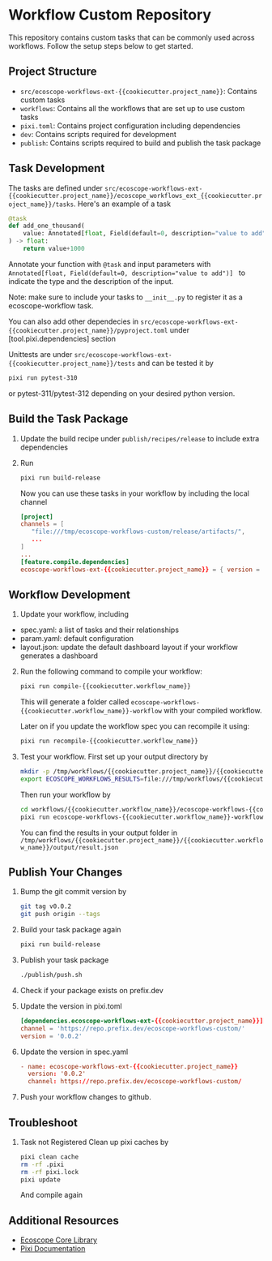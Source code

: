 # Workflow Custom Repository

This repository contains custom tasks that can be commonly used across workflows. Follow the setup steps below to get started.


## Project Structure

- `src/ecoscope-workflows-ext-{{cookiecutter.project_name}}`: Contains custom tasks
- `workflows`: Contains all the workflows that are set up to use custom tasks
- `pixi.toml`: Contains project configuration including dependencies
- `dev`: Contains scripts required for development
- `publish`: Contains scripts required to build and publish the task package

## Task Development
The tasks are defined under `src/ecoscope-workflows-ext-{{cookiecutter.project_name}}/ecoscope_workflows_ext_{{cookiecutter.project_name}}/tasks`. Here's an example of a task

```python
@task
def add_one_thousand(
    value: Annotated[float, Field(default=0, description="value to add")] = 0
) -> float:
    return value+1000
```
Annotate your function with `@task` and input parameters with `Annotated[float, Field(default=0, description="value to add")] ` to indicate the type and the description of the input. 

Note: make sure to include your tasks to `__init__.py` to register it as a ecoscope-workflow task.

You can also add other dependecies in `src/ecoscope-workflows-ext-{{cookiecutter.project_name}}/pyproject.toml` under [tool.pixi.dependencies] section

Unittests are under `src/ecoscope-workflows-ext-{{cookiecutter.project_name}}/tests` and can be tested it by
```bash
pixi run pytest-310
```
or pytest-311/pytest-312 depending on your desired python version.



## Build the Task Package

1. Update the build recipe under `publish/recipes/release` to include extra dependencies
2. Run
   ```bash
   pixi run build-release
   ```

   Now you can use these tasks in your workflow by including the local channel
   ```toml
   [project]
   channels = [
      "file:///tmp/ecoscope-workflows-custom/release/artifacts/",
      ...
   ]
   ...
   [feature.compile.dependencies]
   ecoscope-workflows-ext-{{cookiecutter.project_name}} = { version = "*", channel = "file:///tmp/ecoscope-workflows-custom/release/artifacts/" }
   ```

## Workflow Development
1. Update your workflow, including
- spec.yaml: a list of tasks and their relationships
- param.yaml: default configuration
- layout.json: update the default dashboard layout if your workflow generates a dashboard

2. Run the following command to compile your workflow:
   ```bash
   pixi run compile-{{cookiecutter.workflow_name}}
   ```
   
   This will generate a folder called `ecoscope-workflows-{{cookiecutter.workflow_name}}-workflow` with your compiled workflow.

   Later on if you update the workflow spec you can recompile it using:
   ```bash
   pixi run recompile-{{cookiecutter.workflow_name}}
   ```

3. Test your workflow. First set up your output directory by
   ```bash
   mkdir -p /tmp/workflows/{{cookiecutter.project_name}}/{{cookiecutter.workflow_name}}/output
   export ECOSCOPE_WORKFLOWS_RESULTS=file:///tmp/workflows/{{cookiecutter.project_name}}/{{cookiecutter.workflow_name}}/output
   ```
   Then run your workflow by
   ```bash
   cd workflows/{{cookiecutter.workflow_name}}/ecoscope-workflows-{{cookiecutter.workflow_name}}-workflow
   pixi run ecoscope-workflows-{{cookiecutter.workflow_name}}-workflow run --config-file ../param.yaml --execution-mode sequential --mock-io
   ```
   You can find the results in your output folder in `/tmp/workflows/{{cookiecutter.project_name}}/{{cookiecutter.workflow_name}}/output/result.json`
   
## Publish Your Changes

1. Bump the git commit version by

   ```bash
   git tag v0.0.2
   git push origin --tags
   ```

2. Build your task package again
   ```bash
   pixi run build-release
   ```

3. Publish your task package
   ```bash
   ./publish/push.sh
   ```

4. Check if your package exists on prefix.dev

5. Update the version in pixi.toml
   ```toml
   [dependencies.ecoscope-workflows-ext-{{cookiecutter.project_name}}]
   channel = 'https://repo.prefix.dev/ecoscope-workflows-custom/'
   version = '0.0.2'
   ```

6. Update the version in spec.yaml
   ```toml
   - name: ecoscope-workflows-ext-{{cookiecutter.project_name}}
     version: '0.0.2'
     channel: https://repo.prefix.dev/ecoscope-workflows-custom/
   ```

7. Push your workflow changes to github.

## Troubleshoot

1. Task not Registered
   Clean up pixi caches by
   ```bash
   pixi clean cache
   rm -rf .pixi
   rm -rf pixi.lock
   pixi update
   ```
   And compile again


## Additional Resources

- [Ecoscope Core Library](https://github.com/wildlife-dynamics/ecoscope)
- [Pixi Documentation](https://pixi.sh/latest/)
